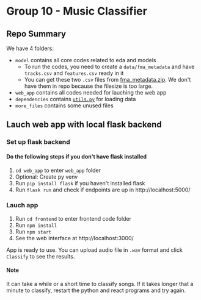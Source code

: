 # Group 10 - Music Classifier
## Repo Summary

We have 4 folders: 
- `model` contains all core codes related to eda and models
  - To run the codes, you need to create a `data/fma_metadata` and have `tracks.csv` and `features.csv` ready in it
  - You can get these two `.csv` files from [fma_metadata.zip](https://os.unil.cloud.switch.ch/fma/fma_metadata.zip). We don't have them in repo because the filesize is too large.
- `web_app` contains all codes needed for lauching the web app
- `dependencies` contains [`utils.py`](https://github.com/mdeff/fma/blob/master/utils.py) for loading data
- `more_files` contains some unused files

## Lauch web app with local flask backend
### Set up flask backend
#### Do the following steps if you don't have flask installed
1. `cd web_app` to enter `web_app` folder
2. Optional: Create py venv
3. Run `pip install flask` if you haven't installed flask
4. Run `flask run` and check if endpoints are up in http://localhost:5000/

### Lauch app
1. Run `cd frontend` to enter frontend code folder
2. Run `npm install`
3. Run `npm start`
4. See the web interface at http://localhost:3000/

App is ready to use. You can upload audio file in `.wav` format and click `Classify` to see the results.

#### Note
It can take a while or a short
time to classify songs. If it takes longer
that a minute to classify, restart the python and
react programs and try again.
